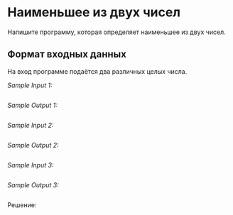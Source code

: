 # Наименьшее из двух чисел

Напишите программу, которая определяет наименьшее из двух чисел.

## Формат входных данных
На вход программе подаётся два различных целых числа.


*Sample Input 1:*
```

```

*Sample Output 1:*
```

```

*Sample Input 2:*
```

```

*Sample Output 2:*
```

```

*Sample Input 3:*
```

```

*Sample Output 3:*
```

```

Решение:
```python

```
